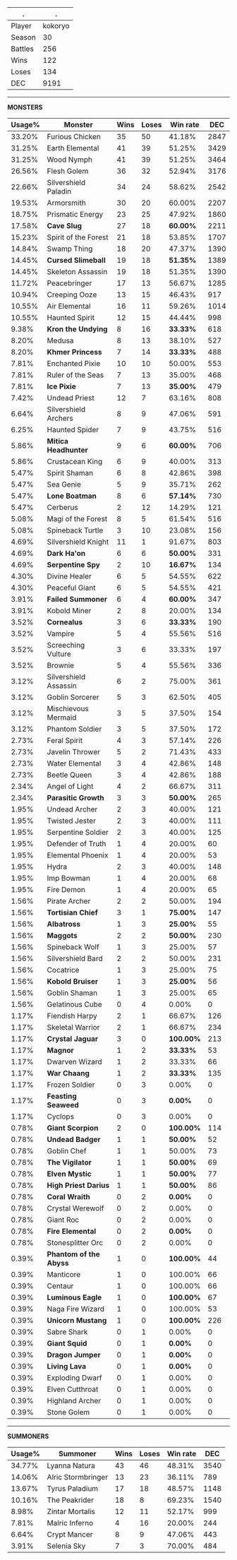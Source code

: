 .|.
|-|-
Player|kokoryo
Season|30
Battles|256
Wins|122
Loses|134
DEC|9191

---
**MONSTERS**

Usage%|Monster|Wins|Loses|Win rate|DEC|
-|-|-|-|-|-|
33.20%|Furious Chicken|35|50|41.18%|2847|
31.25%|Earth Elemental|41|39|51.25%|3429|
31.25%|Wood Nymph|41|39|51.25%|3464|
26.56%|Flesh Golem|36|32|52.94%|3176|
22.66%|Silvershield Paladin|34|24|58.62%|2542|
19.53%|Armorsmith|30|20|60.00%|2207|
18.75%|Prismatic Energy|23|25|47.92%|1860|
17.58%|**Cave Slug**|27|18|**60.00%**|2211|
15.23%|Spirit of the Forest|21|18|53.85%|1707|
14.84%|Swamp Thing|18|20|47.37%|1390|
14.45%|**Cursed Slimeball**|19|18|**51.35%**|1389|
14.45%|Skeleton Assassin|19|18|51.35%|1390|
11.72%|Peacebringer|17|13|56.67%|1285|
10.94%|Creeping Ooze|13|15|46.43%|917|
10.55%|Air Elemental|16|11|59.26%|1014|
10.55%|Haunted Spirit|12|15|44.44%|998|
9.38%|**Kron the Undying**|8|16|**33.33%**|618|
8.20%|Medusa|8|13|38.10%|527|
8.20%|**Khmer Princess**|7|14|**33.33%**|488|
7.81%|Enchanted Pixie|10|10|50.00%|553|
7.81%|Ruler of the Seas|7|13|35.00%|468|
7.81%|**Ice Pixie**|7|13|**35.00%**|479|
7.42%|Undead Priest|12|7|63.16%|808|
6.64%|Silvershield Archers|8|9|47.06%|591|
6.25%|Haunted Spider|7|9|43.75%|516|
5.86%|**Mitica Headhunter**|9|6|**60.00%**|706|
5.86%|Crustacean King|6|9|40.00%|313|
5.47%|Spirit Shaman|6|8|42.86%|398|
5.47%|Sea Genie|5|9|35.71%|262|
5.47%|**Lone Boatman**|8|6|**57.14%**|730|
5.47%|Cerberus|2|12|14.29%|121|
5.08%|Magi of the Forest|8|5|61.54%|516|
5.08%|Spineback Turtle|3|10|23.08%|156|
4.69%|Silvershield Knight|11|1|91.67%|803|
4.69%|**Dark Ha'on**|6|6|**50.00%**|331|
4.69%|**Serpentine Spy**|2|10|**16.67%**|134|
4.30%|Divine Healer|6|5|54.55%|622|
4.30%|Peaceful Giant|6|5|54.55%|421|
3.91%|**Failed Summoner**|6|4|**60.00%**|347|
3.91%|Kobold Miner|2|8|20.00%|134|
3.52%|**Cornealus**|3|6|**33.33%**|190|
3.52%|Vampire|5|4|55.56%|516|
3.52%|Screeching Vulture|3|6|33.33%|197|
3.52%|Brownie|5|4|55.56%|336|
3.12%|Silvershield Assassin|6|2|75.00%|361|
3.12%|Goblin Sorcerer|5|3|62.50%|405|
3.12%|Mischievous Mermaid|3|5|37.50%|154|
3.12%|Phantom Soldier|3|5|37.50%|172|
2.73%|Feral Spirit|4|3|57.14%|226|
2.73%|Javelin Thrower|5|2|71.43%|433|
2.73%|Water Elemental|3|4|42.86%|148|
2.73%|Beetle Queen|3|4|42.86%|188|
2.34%|Angel of Light|4|2|66.67%|311|
2.34%|**Parasitic Growth**|3|3|**50.00%**|265|
1.95%|Undead Archer|2|3|40.00%|121|
1.95%|Twisted Jester|2|3|40.00%|111|
1.95%|Serpentine Soldier|2|3|40.00%|125|
1.95%|Defender of Truth|1|4|20.00%|60|
1.95%|Elemental Phoenix|1|4|20.00%|53|
1.95%|Hydra|2|3|40.00%|148|
1.95%|Imp Bowman|1|4|20.00%|68|
1.95%|Fire Demon|1|4|20.00%|65|
1.56%|Pirate Archer|2|2|50.00%|194|
1.56%|**Tortisian Chief**|3|1|**75.00%**|147|
1.56%|**Albatross**|1|3|**25.00%**|55|
1.56%|**Maggots**|2|2|**50.00%**|230|
1.56%|Spineback Wolf|1|3|25.00%|57|
1.56%|Silvershield Bard|2|2|50.00%|231|
1.56%|Cocatrice|1|3|25.00%|75|
1.56%|**Kobold Bruiser**|1|3|**25.00%**|56|
1.56%|Goblin Shaman|1|3|25.00%|65|
1.56%|Gelatinous Cube|0|4|0.00%|0|
1.17%|Fiendish Harpy|2|1|66.67%|126|
1.17%|Skeletal Warrior|2|1|66.67%|234|
1.17%|**Crystal Jaguar**|3|0|**100.00%**|213|
1.17%|**Magnor**|1|2|**33.33%**|53|
1.17%|Dwarven Wizard|1|2|33.33%|66|
1.17%|**War Chaang**|1|2|**33.33%**|135|
1.17%|Frozen Soldier|0|3|0.00%|0|
1.17%|**Feasting Seaweed**|0|3|**0.00%**|0|
1.17%|Cyclops|0|3|0.00%|0|
0.78%|**Giant Scorpion**|2|0|**100.00%**|114|
0.78%|**Undead Badger**|1|1|**50.00%**|52|
0.78%|Goblin Chef|1|1|50.00%|73|
0.78%|**The Vigilator**|1|1|**50.00%**|69|
0.78%|**Elven Mystic**|1|1|**50.00%**|77|
0.78%|**High Priest Darius**|1|1|**50.00%**|86|
0.78%|**Coral Wraith**|0|2|**0.00%**|0|
0.78%|Crystal Werewolf|0|2|0.00%|0|
0.78%|Giant Roc|0|2|0.00%|0|
0.78%|**Fire Elemental**|0|2|**0.00%**|0|
0.78%|Stonesplitter Orc|0|2|0.00%|0|
0.39%|**Phantom of the Abyss**|1|0|**100.00%**|44|
0.39%|Manticore|1|0|100.00%|66|
0.39%|Centaur|1|0|100.00%|66|
0.39%|**Luminous Eagle**|1|0|**100.00%**|67|
0.39%|Naga Fire Wizard|1|0|100.00%|53|
0.39%|**Unicorn Mustang**|1|0|**100.00%**|226|
0.39%|Sabre Shark|0|1|0.00%|0|
0.39%|**Giant Squid**|0|1|**0.00%**|0|
0.39%|**Dragon Jumper**|0|1|**0.00%**|0|
0.39%|**Living Lava**|0|1|**0.00%**|0|
0.39%|Exploding Dwarf|0|1|0.00%|0|
0.39%|Elven Cutthroat|0|1|0.00%|0|
0.39%|Highland Archer|0|1|0.00%|0|
0.39%|Stone Golem|0|1|0.00%|0|

---
**SUMMONERS**

Usage%|Summoner|Wins|Loses|Win rate|DEC|
-|-|-|-|-|-|
34.77%|Lyanna Natura|43|46|48.31%|3540|
14.06%|Alric Stormbringer|13|23|36.11%|789|
13.67%|Tyrus Paladium|17|18|48.57%|1148|
10.16%|The Peakrider|18|8|69.23%|1540|
8.98%|Zintar Mortalis|12|11|52.17%|999|
7.81%|Malric Inferno|4|16|20.00%|244|
6.64%|Crypt Mancer|8|9|47.06%|443|
3.91%|Selenia Sky|7|3|70.00%|484|
